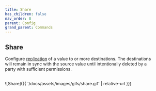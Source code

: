 ```yaml
---
title: Share
has_children: false
nav_order: 8
parent: Config
grand_parent: Commands
---
```


## Share

Configure [replication](/docs/getting-started/basics.html#the-solution-config-replication) of a value to or more 
destinations. The destinations will remain in sync with the source value until intentionally deleted by a party with
sufficient permissions.

<br/>![Share]({{ '/docs/assets/images/gifs/share.gif' | relative-url }})<br/>